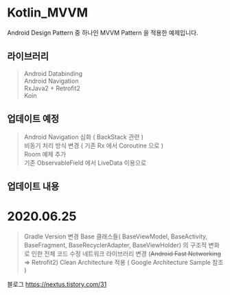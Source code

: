 # Kotlin_MVVM

Android Design Pattern 중 하나인 MVVM Pattern 을 적용한 예제입니다.

## 라이브러리
> Android Databinding   
> Android Navigation   
> RxJava2 + Retrofit2   
> Koin

## 업데이트 예정
> Android Navigation 심화 ( BackStack 관련 )   
> 비동기 처리 방식 변경 ( 기존 Rx 에서 Coroutine 으로 )   
> Room 예제 추가   
> 기존 ObservableField 에서 LiveData 이용으로

## 업데이트 내용

# 2020.06.25
> Gradle Version 변경
> Base 클래스들( BaseViewModel, BaseActivity, BaseFragment, BaseRecyclerAdapter, BaseViewHolder) 의 구조적 변화로 인한 전체 코드 수정
> 네트워크 라이브러리 변경 (~~Android Fast Networking~~ => Retrofit2) 
> Clean Architecture 적용 ( Google Architecture Sample 참조 )


블로그 <https://nextus.tistory.com/31>
